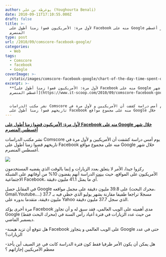 ```yaml
---
author: يوغرطة بن علي (Youghourta Benali)
date: 2010-09-11T17:10:55.000Z
draft: false
title: >-
  لأول مرة: الأمريكيون قضوا زمنا أطول على Facebook منه على Google خلال شهر أغسطس
  المنصرم 
type: post
url: /2010/09/comscore-facebook-google/
categories:
  - Web
tags:
  - Comscore
  - facebook
  - Google
coverImage: >-
  /static/images/comscore-facebook-google/chart-of-the-day-time-spent-on-facebook-google-yahoo-jun-2007-aug-2010.jpg
excerpt: >-
  **[لأول مرة: الأمريكيون قضوا زمنا أطول على Facebook منه على Google خلال شهر
  أغسطس المنصرم](https://www.it-scoop.com/2010/09/comscore-facebook-google/)**


  نشر مكتب الدراسات Comscore يوم أمس دراسة كشفت أن الأمريكيين و لأول مرة في
  تاريخهم قضوا زمنا أطول على Facebook منه على مجموع مواقع Google خلال
---
```

**[لأول مرة: الأمريكيون قضوا زمنا أطول على Facebook منه على Google خلال شهر أغسطس المنصرم](https://www.it-scoop.com/2010/09/comscore-facebook-google/)**

نشر مكتب الدراسات Comscore يوم أمس دراسة كشفت أن الأمريكيين و لأول مرة في تاريخهم قضوا زمنا أطول على Facebook منه على مجموع مواقع Google خلال شهر أغسطس المنصرم.

![](/static/images/comscore-facebook-google/chart-of-the-day-time-spent-on-facebook-google-yahoo-jun-2007-aug-2010.jpg)

ركزوا جيدا، الأمر لا يتعلق بعدد الزيارات و إنما بالوقت الذي يقضيه المستخدمون الأمريكيون على المواقع، حيث [بينت](http://www.google.com/hostednews/afp/article/ALeqM5jEcNgf0f-aqtqRtAM1iZy85dkXBA) الدراسة أنهم يقضون 10% من أوقاتهم على الشبكة الاجتماعية Facebook، أي ما يمثل 41.1 مليون دقيقة.

في المقابل حصل Google على 39.8 مليون دقيقة على مجمل مواقعه (محرك البحث، Gmail،Youtube،...) مسجلا تراجعا طفيفا مقارنة بشهر يوليو الذي حظي فيه بـ 37.7 مليون دقيقة، متقدما بدوره على Yahoo الذي سجل 37.7 مليون دقيقة.

مرة أخرى يؤكد Facebook مدى أهميته على الويب العالمي، فقد سبق له و أن تجاوز Google (محرك البحث فقط) من حيث عدد الزيارات في فترة أعياد رأس السنة في ديسمبر الماضي.

\-هل تتوقع أن تزيد هيمنة Facebook على الويب العالمي و يتجاوز Google حتى في عدد الزيارات؟

\-هل يمكن أن يكون الأمر ظرفيا فقط كون فترة الدراسة كانت في عز الصيف أين يأخذ معظم الأمريكيين إجازاتهم ؟
